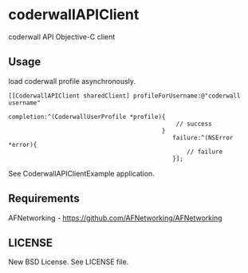 coderwallAPIClient
==================

coderwall API Objective-C client

Usage
----
load coderwall profile asynchronously.

    [[CoderwallAPIClient sharedClient] profileForUsername:@"coderwall username"
                                               completion:^(CoderwallUserProfile *profile){
                                                   // success
                                               }
                                                  failure:^(NSError *error){
                                                      // failure
                                                  }];

See CoderwallAPIClientExample application.

Requirements
----
AFNetworking - https://github.com/AFNetworking/AFNetworking

LICENSE
----
New BSD License. See LICENSE file.
